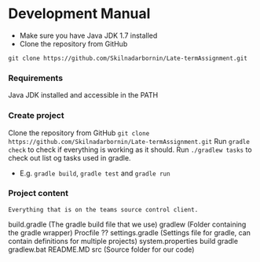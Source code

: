 # Development Manual

* Make sure you have Java JDK 1.7 installed
* Clone the repository from GitHub

```git clone https://github.com/Skilnadarbornin/Late-termAssignment.git```

### Requirements

Java JDK installed and accessible in the PATH

### Create project

Clone the repository from GitHub ```git clone https://github.com/Skilnadarbornin/Late-termAssignment.git```
Run ```gradle check``` to check if everything is working as it should.
Run ```./gradlew tasks``` to check out list og tasks used in gradle.
- E.g. ```gradle build```, ```gradle test``` and ```gradle run```

### Project content 
	Everything that is on the teams source control client.

build.gradle (The gradle build file that we use)
gradlew (Folder containing the gradle wrapper)
Procfile ??
settings.gradle (Settings file for gradle, can contain definitions for multiple projects) 
system.properties
build
gradle 
gradlew.bat
README.MD
src (Source folder for our code)	
